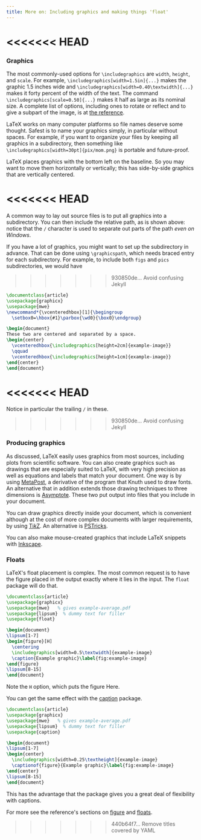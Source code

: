 ```yaml
---
title: More on: Including graphics and making things 'float'
---
```

<<<<<<< HEAD
=======

### Graphics

The most commonly-used options for `\includegraphics` are
`width`, `height`, and `scale`.
For example,
`\includegraphics[width=1.5in]{...}`
makes the graphic 1.5 inches wide and
`\includegraphics[width=0.40\textwidth]{...}`
makes it forty percent of the width of the text.
The command `\includegraphics[scale=0.50]{...}` makes it half as large
as its nominal size.
A complete list of options, including ones to rotate or reflect
and to give a subpart of the image, is at
[the reference](https://latexref.xyz/_005cincludegraphics.html#g_t_005cincludegraphics).

LaTeX works on many computer platforms so
file names deserve some thought.
Safest is to name your graphics simply, in particular without spaces.
For example, if you want to organize your files by keeping all
graphics in a subdirectory, then something like
`\includegraphics[width=30pt]{pix/mom.png}`
is portable and future-proof.

LaTeX places graphics with the bottom left on the baseline.
So you may want to move them horizontally or vertically; this
has side-by-side graphics that are vertically centered.

<<<<<<< HEAD
=======
A common way to lay out source files is to put all graphics into a subdirectory.
You can then include the relative path, as is shown above: notice that the
`/` character is used to separate out parts of the path _even on Windows_.

If you have a lot of graphics, you might want to set up the subdirectory
in advance. That can be done using `\graphicspath`, which needs braced entry
for each subdirectory. For example, to include both `figs` and `pics`
subdirectories, we would have

>>>>>>> 930850de... Avoid confusing Jekyll
<!-- {% raw %} -->
```latex
\documentclass{article}
\usepackage{graphicx}
\usepackage{mwe}
\newcommand*{\vcenteredhbox}[1]{\begingroup
  \setbox0=\hbox{#1}\parbox{\wd0}{\box0}\endgroup}

\begin{document}
These two are centered and separated by a space.
\begin{center}
  \vcenteredhbox{\includegraphics[height=2cm]{example-image}}
  \qquad
  \vcenteredhbox{\includegraphics[height=1cm]{example-image}}
\end{center}
\end{document}
```
<!-- {% endraw %} -->

<<<<<<< HEAD
=======
Notice in particular the trailing `/` in these.
>>>>>>> 930850de... Avoid confusing Jekyll

### Producing graphics

As discussed, LaTeX easily uses graphics from most sources,
including plots from scientific software.
You can also create graphics such as drawings that are
especially suited to LaTeX, with very high
precision as well as equations and labels that match your document.
One way is by using [MetaPost](https://www.ctan.org/pkg/metapost),
a derivative of the program that Knuth used to draw fonts.
An alternative that in addition extends those drawing techniques to three
dimensions is [Asymptote](https://www.ctan.org/pkg/asymptote).
These two put output into files that you include in your document.

You can draw graphics directly inside your document, which is convenient
although at the cost of more complex documents with larger
requirements, by using
[Ti*k*Z](https://www.ctan.org/pkg/pgf).
An alternative is [PSTricks](https://www.ctan.org/pkg/pstricks-base).

You can also make mouse-created graphics that include
LaTeX snippets with [Inkscape](https://inkscape.org/).


### Floats

LaTeX's float placement is complex.
The most common request is to have the figure placed
in the output exactly where it lies in the input.
The `float` package will do that.

<!-- {% raw %} -->
```latex
\documentclass{article}
\usepackage{graphicx}
\usepackage{mwe}   % gives example-average.pdf
\usepackage{lipsum}  % dummy text for filler
\usepackage{float}  

\begin{document}
\lipsum[1-7]
\begin{figure}[H]
  \centering
  \includegraphics[width=0.5\textwidth]{example-image}
  \caption{Example graphic}\label{fig:example-image}
\end{figure}
\lipsum[8-15]
\end{document}
```
<!-- {% endraw %} -->

Note the `H` option, which puts the figure Here.

You can get the same effect with the
[caption](https://ctan.org/pkg/caption) package.
<!-- {% raw %} -->
```latex
\documentclass{article}
\usepackage{graphicx}
\usepackage{mwe}   % gives example-average.pdf
\usepackage{lipsum}  % dummy text for filler
\usepackage{caption}  

\begin{document}
\lipsum[1-7]
\begin{center}
  \includegraphics[width=0.25\textheight]{example-image}
  \captionof{figure}{Example graphic}\label{fig:example-image}
\end{center}
\lipsum[8-15]
\end{document}
```
<!-- {% endraw %} -->
This has the advantage that the package gives
you a great deal of flexibility with captions.

For more see the reference's sections on
[figure](https://latexref.xyz/figure.html#figure) and
[floats](https://latexref.xyz/Floats.html#Floats).
>>>>>>> 440b64f7... Remove titles covered by YAML
